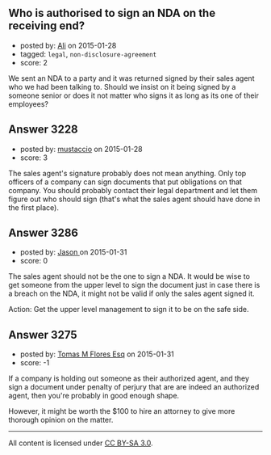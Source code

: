 ## Who is authorised to sign an NDA on the receiving end?

- posted by: [Ali](https://stackexchange.com/users/2815644/ali) on 2015-01-28
- tagged: `legal`, `non-disclosure-agreement`
- score: 2

We sent an NDA to a party and it was returned signed by their sales agent who we had been talking to. Should we insist on it being signed by a someone senior or does it not matter who signs it as long as its one of their employees?


## Answer 3228

- posted by: [mustaccio](https://stackexchange.com/users/1270839/mustaccio) on 2015-01-28
- score: 3

The sales agent's signature probably does not mean anything. Only top officers of a company can sign documents that put obligations on that company. You should probably contact their legal department and let them figure out who should sign (that's what the sales agent should have done in the first place).


## Answer 3286

- posted by: [Jason ](https://stackexchange.com/users/5270470/jason) on 2015-01-31
- score: 0

The sales agent should not be the one to sign a NDA. It would be wise to get someone from the upper level to sign the document just in case there is a breach on the NDA, it might not be valid if only the sales agent signed it. 

Action: Get the upper level management to sign it to be on the safe side.


## Answer 3275

- posted by: [Tomas M Flores Esq](https://stackexchange.com/users/5711618/tomas-m-flores-esq) on 2015-01-31
- score: -1

If a company is holding out someone as their authorized agent, and they sign a document under penalty of perjury that are are indeed an authorized agent, then you're probably in good enough shape.  

However, it might be worth the $100 to hire an attorney to give more thorough opinion on the matter. 



---

All content is licensed under [CC BY-SA 3.0](https://creativecommons.org/licenses/by-sa/3.0/).
